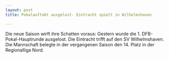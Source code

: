 ```yaml
---
layout: post
title: Pokalauftakt ausgelost- Eintracht spielt in Wilhelmshaven

---
```


Die neue Saison wirft ihre Schatten voraus: Gestern wurde die 1. DFB-Pokal-Hauptrunde ausgelost. Die Eintracht trifft auf den SV Wilhelmshaven. Die Mannschaft belegte in der vergangenen Saison den 14. Platz in der Regionalliga Nord. 


